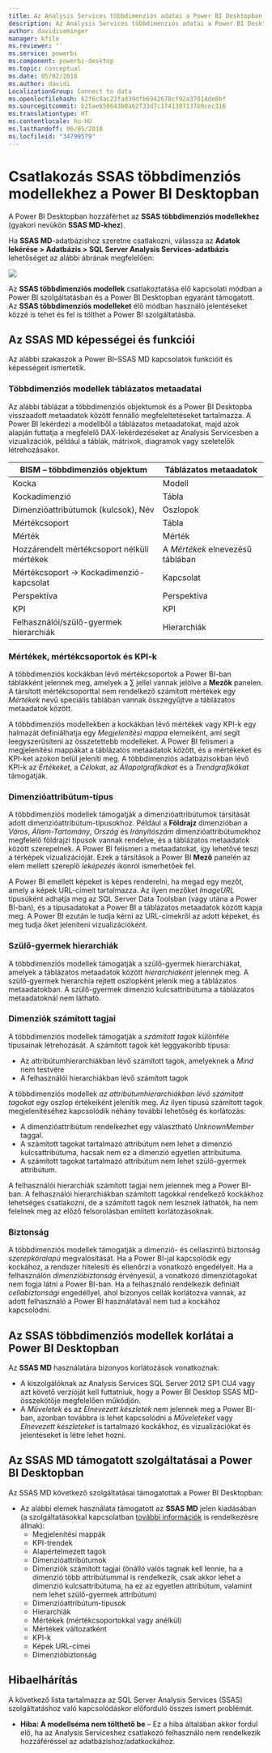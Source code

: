 ```yaml
---
title: Az Analysis Services többdimenziós adatai a Power BI Desktopban
description: Az Analysis Services többdimenziós adatai a Power BI Desktopban
author: davidiseminger
manager: kfile
ms.reviewer: ''
ms.service: powerbi
ms.component: powerbi-desktop
ms.topic: conceptual
ms.date: 05/02/2018
ms.author: davidi
LocalizationGroup: Connect to data
ms.openlocfilehash: 62f6c8ac23fad39dfb6942678cf92a37014de8bf
ms.sourcegitcommit: b25ae650643b0a62f33d7c1741307137b9cec316
ms.translationtype: HT
ms.contentlocale: hu-HU
ms.lasthandoff: 06/05/2018
ms.locfileid: "34799579"
---
```

# <a name="connect-to-ssas-multidimensional-models-in-power-bi-desktop"></a>Csatlakozás SSAS többdimenziós modellekhez a Power BI Desktopban
A Power BI Desktopban hozzáférhet az **SSAS többdimenziós modellekhez** (gyakori nevükön **SSAS MD-khez**).

Ha **SSAS MD**-adatbázishoz szeretne csatlakozni, válassza az **Adatok lekérése &gt; Adatbázis &gt; SQL Server Analysis Services-adatbázis** lehetőséget az alábbi ábrának megfelelően:

![](media/desktop-ssas-multidimensional/ssas-multidimensional-2.png)

Az **SSAS többdimenziós modellek** csatlakoztatása élő kapcsolati módban a Power BI szolgáltatásban és a Power BI Desktopban egyaránt támogatott. Az **SSAS többdimenziós modelleket** élő módban használó jelentéseket közzé is tehet és fel is tölthet a Power BI szolgáltatásba.

## <a name="capabilities-and-features-of-ssas-md"></a>Az SSAS MD képességei és funkciói
Az alábbi szakaszok a Power BI–SSAS MD kapcsolatok funkcióit és képességeit ismertetik.

### <a name="tabular-metadata-of-multidimensional-models"></a>Többdimenziós modellek táblázatos metaadatai
Az alábbi táblázat a többdimenziós objektumok és a Power BI Desktopba visszaadott metaadatok között fennálló megfeleltetéseket tartalmazza. A Power BI lekérdezi a modellből a táblázatos metaadatokat, majd azok alapján futtatja a megfelelő DAX-lekérdezéseket az Analysis Servicesben a vizualizációk, például a táblák, mátrixok, diagramok vagy szeletelők létrehozásakor.

| BISM – többdimenziós objektum | Táblázatos metaadatok |
| --- | --- |
| Kocka |Modell |
| Kockadimenzió |Tábla |
| Dimenzióattribútumok (kulcsok), Név |Oszlopok |
| Mértékcsoport |Tábla |
| Mérték |Mérték |
| Hozzárendelt mértékcsoport nélküli mértékek |A *Mértékek* elnevezésű táblában |
| Mértékcsoport -> Kockadimenzió-kapcsolat |Kapcsolat |
| Perspektíva |Perspektíva |
| KPI |KPI |
| Felhasználói/szülő-gyermek hierarchiák |Hierarchiák |

### <a name="measures-measure-groups-and-kpis"></a>Mértékek, mértékcsoportok és KPI-k
A többdimenziós kockákban lévő mértékcsoportok a Power BI-ban táblákként jelennek meg, amelyek a ∑ jellel vannak jelölve a **Mezők** panelen. A társított mértékcsoporttal nem rendelkező számított mértékek egy *Mértékek* nevű speciális táblában vannak összegyűjtve a táblázatos metaadatok között.

A többdimenziós modellekben a kockákban lévő mértékek vagy KPI-k egy halmazát definiálhatja egy *Megjelenítési mappa* elemeiként, ami segít leegyszerűsíteni az összetettebb modelleket. A Power BI felismeri a megjelenítési mappákat a táblázatos metaadatok között, és a mértékeket és KPI-ket azokon belül jeleníti meg. A többdimenziós adatbázisokban lévő KPI-k az *Értékeket*, a *Célokat*, az *Állapotgrafikákat* és a *Trendgrafikákat* támogatják.

### <a name="dimension-attribute-type"></a>Dimenzióattribútum-típus
A többdimenziós modellek támogatják a dimenzióattribútumok társítását adott dimenzióattribútum-típusokhoz. Például a **Földrajz** dimenzióban a *Város*, *Állam-Tartomány*, *Ország* és *Irányítószám* dimenzióattribútumokhoz megfelelő földrajzi típusok vannak rendelve, és a táblázatos metaadatok között szerepelnek. A Power BI felismeri a metaadatokat, így lehetővé teszi a térképek vizualizációját. Ezek a társítások a Power BI **Mező** panelén az elem mellett szereplő *leképezés* ikonról ismerhetőek fel.

A Power BI emellett képeket is képes renderelni, ha megad egy mezőt, amely a képek URL-címeit tartalmazza. Az ilyen mezőket *ImageURL* típusúként adhatja meg az SQL Server Data Toolsban (vagy utána a Power BI-ban), és a típusadatokat a Power BI a táblázatos metaadatok között kapja meg. A Power BI ezután le tudja kérni az URL-címekről az adott képeket, és meg tudja őket jeleníteni vizualizációként.

### <a name="parent-child-hierarchies"></a>Szülő-gyermek hierarchiák
A többdimenziós modellek támogatják a szülő-gyermek hierarchiákat, amelyek a táblázatos metaadatok között *hierarchiaként* jelennek meg. A szülő-gyermek hierarchia rejtett oszlopként jelenik meg a táblázatos metaadatokban. A szülő-gyermek dimenzió kulcsattribútuma a táblázatos metaadatoknál nem látható.

### <a name="dimension-calculated-members"></a>Dimenziók számított tagjai
A többdimenziós modellek támogatják a *számított tagok* különféle típusainak létrehozását. A számított tagok két leggyakoribb típusa:

* Az attribútumhierarchiákban lévő számított tagok, amelyeknek a *Mind* nem testvére
* A felhasználói hierarchiákban lévő számított tagok

A többdimenziós modellek *az attribútumhierarchiákban lévő számított tagokat* egy oszlop értékeiként jelenítik meg. Az ilyen típusú számított tagok megjelenítéséhez kapcsolódik néhány további lehetőség és korlátozás:

* A dimenzióattribútum rendelkezhet egy választható *UnknownMember* taggal.
* A számított tagokat tartalmazó attribútum nem lehet a dimenzió kulcsattribútuma, hacsak nem ez a dimenzió egyetlen attribútuma.
* A számított tagokat tartalmazó attribútum nem lehet szülő-gyermek attribútum.

A felhasználói hierarchiák számított tagjai nem jelennek meg a Power BI-ban. A felhasználói hierarchiákban számított tagokkal rendelkező kockákhoz lehetséges csatlakozni, de a számított tagok nem lesznek láthatók, ha nem felelnek meg az előző felsorolásban említett korlátozásoknak.

### <a name="security"></a>Biztonság
A többdimenziós modellek támogatják a dimenzió- és cellaszintű biztonság *szerepköralapú* megvalósítását. Ha a Power BI-jal kapcsolódik egy kockához, a rendszer hitelesíti és ellenőrzi a vonatkozó engedélyeit. Ha a felhasználón *dimenzióbiztonság* érvényesül, a vonatkozó dimenziótagokat nem fogja látni a Power BI-ban. Ha a felhasználó rendelkezik definiált *cellabiztonsági* engedéllyel, ahol bizonyos cellák korlátozva vannak, az adott felhasználó a Power BI használatával nem tud a kockához kapcsolódni.

## <a name="limitations-of-ssas-multidimensional-models-in-power-bi-desktop"></a>Az SSAS többdimenziós modellek korlátai a Power BI Desktopban
Az **SSAS MD** használatára bizonyos korlátozások vonatkoznak:

* A kiszolgálóknak az Analysis Services SQL Server 2012 SP1 CU4 vagy azt követő verzióját kell futtatniuk, hogy a Power BI Desktop SSAS MD-összekötője megfelelően működjön.
* A *Műveletek* és az *Elnevezett készletek* nem jelennek meg a Power BI-ban, azonban továbbra is lehet kapcsolódni a *Műveleteket* vagy *Elnevezett készleteket* is tartalmazó kockákhoz, és vizualizációkat és jelentéseket is létre lehet hozni.

## <a name="supported-features-of-ssas-md-in-power-bi-desktop"></a>Az SSAS MD támogatott szolgáltatásai a Power BI Desktopban
Az SSAS MD következő szolgáltatásai támogatottak a Power BI Desktopban:

* Az alábbi elemek használata támogatott az **SSAS MD** jelen kiadásában (a szolgáltatásokkal kapcsolatban [további információk](https://msdn.microsoft.com/library/jj969574.aspx) is rendelkezésre állnak):
  * Megjelenítési mappák
  * KPI-trendek
  * Alapértelmezett tagok
  * Dimenzióattribútumok
  * Dimenziók számított tagjai (önálló valós tagnak kell lennie, ha a dimenzió több attribútummal is rendelkezik, csak akkor lehet a dimenzió kulcsattribútuma, ha ez az egyetlen attribútum, valamint nem lehet szülő-gyermek attribútum)
  * Dimenzióattribútum-típusok
  * Hierarchiák
  * Mértékek (mértékcsoportokkal vagy anélkül)
  * Mértékek változatként
  * KPI-k
  * Képek URL-címei
  * Dimenzióbiztonság

## <a name="troubleshooting"></a>Hibaelhárítás 
A következő lista tartalmazza az SQL Server Analysis Services (SSAS) szolgáltatáshoz való kapcsolódáskor előforduló összes ismert problémát. 

* **Hiba: A modellséma nem tölthető be** – Ez a hiba általában akkor fordul elő, ha az Analysis Serviceshez csatlakozó felhasználó nem rendelkezik hozzáféréssel az adatbázishoz/adatkockához.
